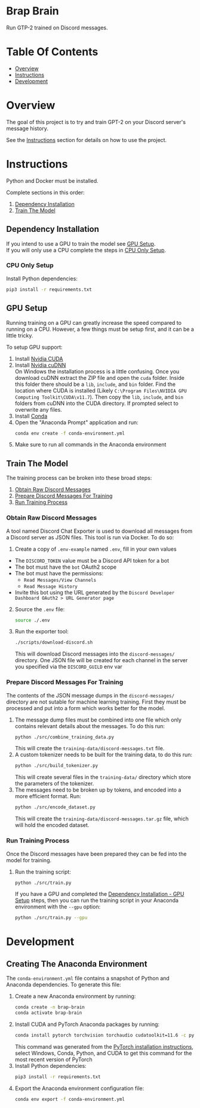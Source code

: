 # Brap Brain
Run GTP-2 trained on Discord messages.

# Table Of Contents
- [Overview](#overview)
- [Instructions](#instructions)
- [Development](#development)

# Overview
The goal of this project is to try and train GPT-2 on your Discord server's message history.

See the [Instructions](#instructions) section for details on how to use the project.

# Instructions
Python and Docker must be installed. 

Complete sections in this order:

1. [Dependency Installation](#dependency-installation)
2. [Train The Model](#train-the-model)

## Dependency Installation
If you intend to use a GPU to train the model see [GPU Setup](#gpu-setup).  
If you will only use a CPU complete the steps in [CPU Only Setup](#cpu-only-setup).

### CPU Only Setup
Install Python dependencies:

```bash
pip3 install -r requirements.txt
```

## GPU Setup
Running training on a GPU can greatly increase the speed compared to running on a CPU. However, a few things must be setup first, and it can be a little tricky.

To setup GPU support:

1. Install [Nvidia CUDA](https://developer.nvidia.com/cuda-downloads)
2. Install [Nvidia cuDNN](https://developer.nvidia.com/cudnn)  
   On Windows the installation process is a little confusing. Once you download cuDNN extract the ZIP file and open the `cuda` folder. Inside this folder there should be a `lib`, `include`, and `bin` folder. Find the location where CUDA is installed (Likely `C:\Program Files\NVIDIA GPU Computing Toolkit\CUDA\v11.7`). Then copy the `lib`, `include`, and `bin` folders from cuDNN into the CUDA directory. If prompted select to overwrite any files.
3. Install [Conda](https://docs.conda.io/en/latest/)
4. Open the "Anaconda Prompt" application and run:
   ```bash
   conda env create -f conda-environment.yml
   ```
5. Make sure to run all commands in the Anaconda environment

## Train The Model
The training process can be broken into these broad steps:

1. [Obtain Raw Discord Messages](#obtain-raw-discord-messages)
2. [Prepare Discord Messages For Training](#prepare-discord-messages-for-training)
3. [Run Training Process](#run-training-process)

### Obtain Raw Discord Messages
A tool named Discord Chat Exporter is used to download all messages from a Discord server as JSON files. This tool is run via Docker. To do so:

1. Create a copy of `.env-example` named `.env`, fill in your own values
  - The `DISCORD_TOKEN` value must be a Discord API token for a bot
  - The bot must have the `bot` OAuth2 scope
  - The bot must have the permissions:
    - `Read Messages/View Channels`
    - `Read Message History`
  - Invite this bot using the URL generated by the `Discord Developer Dashboard OAuth2 > URL Generator page`
2. Source the `.env` file:
   ```bash
   source ./.env
   ```
3. Run the exporter tool:
   ```bash
   ./scripts/download-discord.sh
   ```
   This will download Discord messages into the `discord-messages/` directory. One JSON file will be created for each channel in the server you specified via the `DISCORD_GUILD` env var

### Prepare Discord Messages For Training
The contents of the JSON message dumps in the `discord-messages/` directory are not sutable for machine learning training. First they must be processed and put into a form which works better for the model.

1. The message dump files must be combined into one file which only contains relevant details about the messages. To do this run:
   ```bash
   python ./src/combine_training_data.py
   ```
   This will create the `training-data/discord-messages.txt` file.
2. A custom tokenizer needs to be built for the training data, to do this run:
   ```bash
   python ./src/build_tokenizer.py
   ```
   This will create several files in the `training-data/` directory which store the parameters of the tokenizer.
2. The messages need to be broken up by tokens, and encoded into a more efficient format. Run:
   ```bash
   python ./src/encode_dataset.py
   ```
   This will create the `training-data/discord-messages.tar.gz` file, which will hold the encoded dataset.

### Run Training Process
Once the Discord messages have been prepared they can be fed into the model for training.

1. Run the training script:
   ```bash
   python ./src/train.py
   ```
   If you have a GPU and completed the [Dependency Installation - GPU Setup](#gpu-setup) steps, then you can run the training script in your Anaconda environment with the `--gpu` option:
   ```bash
   python ./src/train.py --gpu
   ```

# Development
## Creating The Anaconda Environment
The `conda-environment.yml` file contains a snapshot of Python and Anaconda dependencies. To generate this file:

1. Create a new Anaconda environment by running:
   ```bash
   conda create -n brap-brain
   conda activate brap-brain
   ```
2. Install CUDA and PyTorch Anaconda packages by running:
   ```bash
   conda install pytorch torchvision torchaudio cudatoolkit=11.6 -c pytorch -c conda-forge
   ```
   This command was generated from the [PyTorch installation instructions](https://pytorch.org/get-started/locally/), select Windows, Conda, Python, and CUDA to get this command for the most recent version of PyTorch
3. Install Python dependencies:
   ```bash
   pip3 install -r requirements.txt
   ```
4. Export the Anaconda environment configuration file:
   ```bash
   conda env export -f conda-environment.yml
   ```